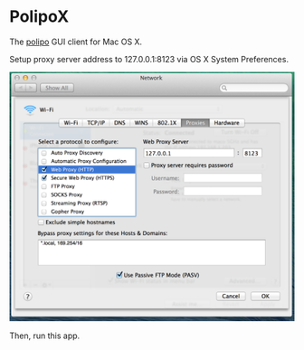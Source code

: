 # PolipoX

The [polipo](http://www.pps.univ-paris-diderot.fr/~jch/software/polipo/) GUI client for Mac OS X.

Setup proxy server address to 127.0.0.1:8123 via OS X System Preferences.

![Proxy](https://raw.githubusercontent.com/Watson1978/PolipoX/master/image/proxy.png)

Then, run this app.
